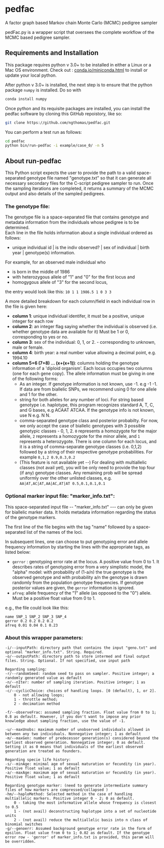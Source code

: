 # pedfac
A factor graph based Markov chain Monte Carlo (MCMC) pedigree sampler

pedFac.py is a wrapper script that oversees the complete workflow of the MCMC based pedigree sampler.

## Requirements and Installation

This package requires python v 3.0+ to be installed in either a Linux or a Mac OS environment. Check out : [conda.io/miniconda.html](conda.io/miniconda.html) to install or update your local python.    

After python v 3.0+ is installed, the next step is to ensure that the python package `numpy` is installed.  Do so with

```sh
conda install numpy
```

Once python and its requisite packages are installed, you can install the pedfac software by cloning this
GitHub repoistory, like so:

```sh
git clone https://github.com/ngthomas/pedfac.git
```

You can perform a test run as follows: 

```sh
cd pedfac
python bin/run-pedfac -i example/case_0/ -n 5
```

## About run-pedfac

This Python script expects the user to provide the path to a valid space-separated genotype file named "genotype.txt" so that it can generate all necessary secondary files for the C-script pedigree sampler to run. Once the sampling iterations are completed, it returns a summary of the MCMC output and also details of the sampled pedigrees.  

### The genotype file:

The genotype file is a space-separated file that contains genotype and metadata information
from the individuals whose pedigree is to be determined.   
Each line in the file holds information about a single individual ordered as follows: 

- unique individual id | is the indiv observed? | sex of individual | birth year | genotype(s) information.    
  
For example, for an observed male individual who

- is born in the middle of 1986  
- with heterozygous allele of "1" and "0" for the first locus and  
- homogygous allele of "3" for the second locus,  

the entry would look like this: `10 1 1 1986.5 1 0 3 3`   

A more detailed breakdown for each column/field in each individual row in the file 
is given here:

* **column 1**: unique individual identifer, it must be a positive, unique integer for each row  
* **column 2**: an integer flag saying whether the individual is observed (i.e. whether genotype
data are available for it)  Must be 1 or 0,  corresponding to yes or no.  
* **column 3**: sex of the individual: 0, 1, or 2. - corresponding to unknown, male or female.
* **column 4**: birth year: a real number value allowing a decimal point,  e.g. 1994.10  
* **column 5+6 (7+8) ... (x+(x+1))**: columns holding the genotype information of a 'diploid organism'. Each locus occupies
two columns (one for each gene copy). The allele information must be giving in one of the following forms:  
    - As an integer. If genotype information is not known, use -1. e.g -1 -1. If data are from biallelic SNPs, we recommend using 0
    for one allele and 1 for the other.  
    - string for both alleles for any number of loci. For string based genotype i.e. haplotype, this program recognizes standard A, T, C, and G bases, e.g ACAAT ATCAA. If the genotype info is not known, use N e.g. N N.  
    - comma-separated genotype class and posterior probabilty. For now, we only accept the case of biallelic genotypes with 3 possible genotypic classes - 0, 1, 2.  `0` represents a homozygote for the major allele, `2` represents a homozygote for the minor allele, and `1` represents a heterozygote.  There is one column for each locus, and it is a string of comma-separate genotype classes (i.e. 0,1,2) followed by a string of their respective genotype probabilities.  For example `0,1,2 0.9,0.3,0.2`   
    - (This feature is not available yet --) For dealing with multiallelic classes (not avail yet), you will be only need to provide the 
    top four (if any) genotype classes. Any remaining prob will be spread uniformly over the other unlisted
    classes, e.g. `AA|AT,AC|AT,AA|AC,AT|AT 0.5,0.1,0.1,0.1`
  
### Optional marker input file: "marker_info.txt":  

This space-separated input file -- "marker_info.txt" --- can only be given for biallelic marker data.  It holds
metadata information regarding the status of the genotype markers.  

The first line of the file begins with the tag "name" followed by a space-separated list of the names of the loci.

In subsequent lines, one can choose to put genotyping error and allele frequency information by starting the lines with
the appropriate tags, as listed below:

- `gerror` :  genotyping error rate at the locus. A positive value from 0 to 1. It describes rates of genotyping error from a very 
simplistic model, the  "alpha" model: with probability of (1-a/n) the true genotype is the observed genotype and
with probability a/n the genotype is drawn randomly from the population
genotype frequencies. If genotype posterior values are given, the `gerror` information is ignored.   
- `afreq`: allele frequency of the "1" allele (as opposed to the "0") allele. Must be a positive float value from 0 to 1.   

e.g., the file could look like this:
```
name SNP_1 SNP_2 SNP_3 SNP_4  
gerror 0.2 0.2 0.2 0.2  
afreq 0.01 0.04 0.1 0.23  
```

### About this wrapper parameters:

    -i/--inputPath: directory path that contains the input "geno.txt" and optional "marker_info.txt". String. Required.
    -o/--outputPath: directory path to store intermed and final output files. String. Optional. If not specified, use input path

    Regarding sampling:
    -r/--randomSeed: random seed to pass on sampler. Positive integer; a randomly generated value as default
    -n/--nIter: number of sampling iteration. Positive integer; 1 as default
    -c/--cyclicChoice: choices of handling loops. [0 (default), 1, or 2].
        0 - not allowing loops;
        1 - throttle method;
        2 - decimation method

    -f/--observeFrac: assumed sampling fraction. Float value from 0 to 1; 0.8 as default. However, if you don't want to impose any prior knowledge about sampling fraction, use the value of -1.

    -u/--maxUnobs: maximum number of unobserved individuals allowed in between any two individuals. Nonnegative integer; 1 as default
    -m/--maxGen: number of predecessor generation(s) considered beyond the earliest observed generation. Nonnegative integer; 0 as default. Setting it as 0 means that individuals of the earliest observed generation are treated as founders.

    Regarding specie life history:
    -s/--minAge: minimal age of sexual maturation or fecundity (in year). Positive float value; 1 as default
    -a/--maxAge: maximum age of sexual maturation or fecundity (in year). Positive float value; 1 as default

    Regarding genotype marker: (need to generate intermediate summary files of how markers are compressed/collapsed )
    -hm/--haploMethod: Selected method in the case of handling multiallelic markers. Positive integer 0 - 2; 0 as default.
        0 - taking the most informative allele whose frequency is closest to 0.5
        1 - (not avail) deconstructing haplotype into a set of nucleotide units
        2 - (not avail) reduce the multiallelic basis into n class of binomial switches
    -g/--genoerr: Assumed background genotype error rate in the form of epsilon. Float value from 0 to 1; 0.02 as default. If the genotype error row - 'gerror' of marker_info.txt is provided, this param will be overridden.

